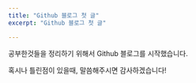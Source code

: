 ```yaml
---
title: "Github 블로그 첫 글"
excerpt: "Github 블로그 첫 글"

---
```


공부한것들을 정리하기 위해서 Github 블로그를 시작했습니다.

혹시나 틀린점이 있을때, 말씀해주시면 감사하겠습니다!

